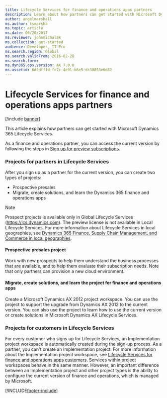 ```yaml
---
title: Lifecycle Services for finance and operations apps partners
description: Learn about how partners can get started with Microsoft Dynamics Lifecycle Services, including an outline on projects for customers in Lifecycle Services.
author: angelmarshall
ms.author: tsmarsha
ms.topic: article
ms.date: 06/20/2017
ms.reviewer: johnmichalak
ms.collection: get-started
audience: Developer, IT Pro
ms.search.region: Global
ms.search.validFrom: 2016-02-28
ms.search.form:
ms.dyn365.ops.version: AX 7.0.0
ms.assetid: 6d2dff1d-fc7c-4e91-b6e5-dc38853e6d82
---
```


# Lifecycle Services for finance and operations apps partners

[!include [banner](../includes/banner.md)]

This article explains how partners can get started with Microsoft Dynamics 365 Lifecycle Services. 

As a finance and operations partner, you can access the current version  by following the steps in [Sign up for preview subscriptions](../dev-tools/sign-up-preview-subscription.md).

### Projects for partners in Lifecycle Services

After you sign up as a partner for the current version, you can create two types of projects:

-   Prospective presales
-   Migrate, create solutions, and learn the Dynamics 365 finance and operations apps

> [!NOTE]
> Prospect projects is available only in Global Lifecycle Services (https://lcs.dynamics.com). The preview license is not available in Local Lifecycle Services. For more information about Lifecycle Services in local geographies, see [Dynamics 365 Finance, Supply Chain Management, and Commerce in local geographies](../deployment/deployment-options-geo.md).

#### Prospective presales project

Work with new prospects to help them understand the business processes that are available, and to help them evaluate their subscription needs. Note that only partners can provision a new cloud environment. 


#### Migrate, create solutions, and learn the project for finance and operations apps 

Create a Microsoft Dynamics AX 2012 project workspace. You can use the project to support the upgrade from Dynamics AX 2012 to the current version. You can also use the project to learn how to use the current version or create solutions in Microsoft Dynamics AX Lifecycle Services.

### Projects for customers in Lifecycle Services

For every customer who signs up for Lifecycle Services, an Implementation project workspace is automatically created during the sign-up process. As a partner, you can't create an Implementation project. For more information about the Implementation project workspace, see [Lifecycle Services for finance and operations apps customers](lcs-works-lcs.md). Services within project workspaces behave in the same manner. However, an important difference between an Implementation project and other project types is the ability to configure the current version of finance and operations, which is managed by Microsoft.



[!INCLUDE[footer-include](../../../includes/footer-banner.md)]

